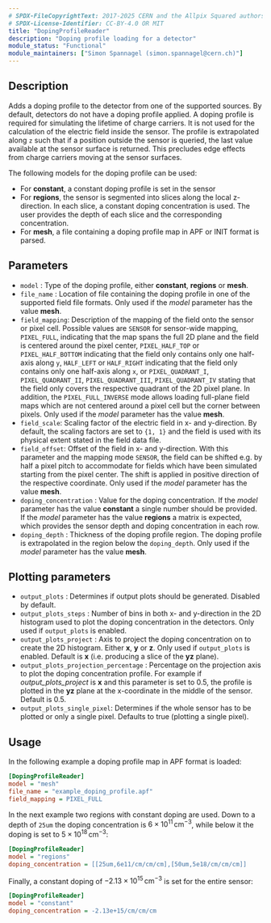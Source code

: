 ```yaml
---
# SPDX-FileCopyrightText: 2017-2025 CERN and the Allpix Squared authors
# SPDX-License-Identifier: CC-BY-4.0 OR MIT
title: "DopingProfileReader"
description: "Doping profile loading for a detector"
module_status: "Functional"
module_maintainers: ["Simon Spannagel (simon.spannagel@cern.ch)"]
---
```


## Description

Adds a doping profile to the detector from one of the supported sources. By default, detectors do not have a doping profile applied.
A doping profile is required for simulating the lifetime of charge carriers.
It is not used for the calculation of the electric field inside the sensor.
The profile is extrapolated along `z` such that if a position outside the sensor is queried, the last value available at the sensor surface is returned.
This precludes edge effects from charge carriers moving at the sensor surfaces.

The following models for the doping profile can be used:

* For **constant**, a constant doping profile is set in the sensor
* For **regions**, the sensor is segmented into slices along the local z-direction. In each slice, a constant doping concentration is used. The user provides the depth of each slice and the corresponding concentration.
* For **mesh**, a file containing a doping profile map in APF or INIT format is parsed.

## Parameters

* `model` : Type of the doping profile, either **constant**, **regions**  or **mesh**.
* `file_name` : Location of file containing the doping profile in one of the supported field file formats.
  Only used if the *model* parameter has the value **mesh**.
* `field_mapping`: Description of the mapping of the field onto the sensor or pixel cell. Possible values are `SENSOR` for
  sensor-wide mapping, `PIXEL_FULL`, indicating that the map spans the full 2D plane and the field is centered around the
  pixel center, `PIXEL_HALF_TOP` or `PIXEL_HALF_BOTTOM` indicating that the field only contains only one half-axis along `y`,
  `HALF_LEFT` or `HALF_RIGHT` indicating that the field only contains only one half-axis along `x`, or `PIXEL_QUADRANT_I`,
  `PIXEL_QUADRANT_II`, `PIXEL_QUADRANT_III`, `PIXEL_QUADRANT_IV` stating that the field only covers the respective quadrant
  of the 2D pixel plane. In addition, the `PIXEL_FULL_INVERSE` mode allows loading full-plane field maps which are not
  centered around a pixel cell but the corner between pixels. Only used if the *model* parameter has the value **mesh**.
* `field_scale`:  Scaling factor of the electric field in x- and y-direction. By default, the scaling factors are set to
  `{1, 1}` and the field is used with its physical extent stated in the field data file.
* `field_offset`: Offset of the field in x- and y-direction. With this parameter and the mapping mode `SENSOR`, the field can
  be shifted e.g. by half a pixel pitch to accommodate for fields which have been simulated starting from the pixel center.
  The shift is applied in positive direction of the respective coordinate. Only used if the *model* parameter has the value
  **mesh**.
* `doping_concentration` : Value for the doping concentration. If the *model* parameter has the value **constant** a single
  number should be provided. If the *model* parameter has the value **regions** a matrix is expected, which provides the
  sensor depth and doping concentration in each row.
* `doping_depth` : Thickness of the doping profile region. The doping profile is extrapolated in the region below the
  `doping_depth`. Only used if the *model* parameter has the value **mesh**.

## Plotting parameters

* `output_plots` : Determines if output plots should be generated. Disabled by default.
* `output_plots_steps` : Number of bins in both x- and y-direction in the 2D histogram used to plot the doping concentration in the detectors. Only used if `output_plots` is enabled.
* `output_plots_project` : Axis to project the doping concentration on to create the 2D histogram. Either **x**, **y** or **z**. Only used if `output_plots` is enabled. Default is **x** (i.e. producing a slice of the **yz** plane).
* `output_plots_projection_percentage` : Percentage on the projection axis to plot the doping concentration profile. For example if *output_plots_project* is **x** and this parameter is set to 0.5, the profile is plotted in the **yz** plane at the x-coordinate in the middle of the sensor. Default is 0.5.
* `output_plots_single_pixel`: Determines if the whole sensor has to be plotted or only a single pixel. Defaults to true (plotting a single pixel).

## Usage

In the following example a doping profile map in APF format is loaded:

```ini
[DopingProfileReader]
model = "mesh"
file_name = "example_doping_profile.apf"
field_mapping = PIXEL_FULL
```

In the next example two regions with constant doping are used. Down to a depth of `25um` the doping concentration is $`6\times 10^{11} \,\text{cm}^{-3}`$, while below it the doping is set to $`5\times 10^{18} \,\text{cm}^{-3}`$:

```ini
[DopingProfileReader]
model = "regions"
doping_concentration = [[25um,6e11/cm/cm/cm],[50um,5e18/cm/cm/cm]]
```

Finally, a constant doping of $`-2.13\times 10^{15} \,\text{cm}^{-3}`$ is set for the entire sensor:

```ini
[DopingProfileReader]
model = "constant"
doping_concentration = -2.13e+15/cm/cm/cm
```
